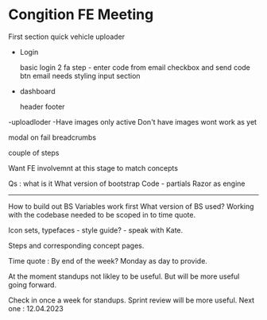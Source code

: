 # Congition FE Meeting

First section quick vehicle uploader

- Login

    basic login
    2 fa step - enter code from email
    checkbox and send code btn
    email needs styling
    input section

- dashboard

    header
    footer

-uploadloder
-Have images only active Don't have images wont work as yet

  modal on fail
  breadcrumbs

couple of steps

Want FE involvemnt at this stage to match concepts

Qs :
what is it
What version of bootstrap
Code - partials
Razor as engine

---
How to build out
BS Variables work first
What version of BS used?
Working with the codebase needed to be scoped in to time quote.

Icon sets, typefaces - style guide? - speak with Kate.


Steps and corresponding concept pages.

Time quote : By end of the week?
Monday as day to provide.

At the moment standups not likley to be useful.
But will be more useful going forward.

Check in once a week for standups.
Sprint review will be more useful.
Next one : 12.04.2023


